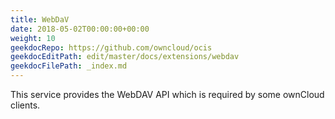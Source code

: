 ```yaml
---
title: WebDaV
date: 2018-05-02T00:00:00+00:00
weight: 10
geekdocRepo: https://github.com/owncloud/ocis
geekdocEditPath: edit/master/docs/extensions/webdav
geekdocFilePath: _index.md
---
```


This service provides the WebDAV API which is required by some ownCloud clients.
